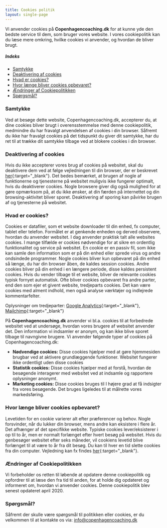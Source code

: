 ```yaml
---
title: Cookies politik
layout: single-page
---
```


Vi anvender cookies på **Copenhagencoaching.dk** for at kunne yde den bedste service til dem, som bruger vores website. I vores cookiepolitik kan du læse mere omkring, hvilke cookies vi anvender, og hvordan de bliver brugt.

##### Indeks
- [Samtykke](#samtykke)
- [Deaktivering af cookies](#deaktivering-af-cookies)
- [Hvad er cookies?](#hvad-er-cookies)
- [Hvor længe bliver cookies opbevaret?](#hvor-længe-bliver-cookies-opbevaret)
- [Ændringer af Cookiepolitikken](#ændringer-af-cookiepolitikken)
- [Spørgsmål?](#spørgsmål)

### Samtykke
Ved at besøge dette website, Copenhagencoaching.dk, accepterer du, at dine cookies bliver brugt i overensstemmelse med denne cookiepolitik, medmindre du har fravalgt anvendelsen af cookies i din browser. Såfremt du ikke har fravalgt cookies på det tidspunkt du giver dit samtykke, har du ret til at trække dit samtykke tilbage ved at blokere cookies i din browser.

### Deaktivering af cookies
Hvis du ikke accepterer vores brug af cookies på websitet, skal du deaktivere dem ved at følge vejledningen til din browser, der er beskrevet [her](https://erhvervsstyrelsen.dk/saadan-undgaar-du-cookies){:target="_blank"}. Det bedes bemærket, at brugen af nogle af funktionerne og tjenesterne på websitet muligvis ikke fungerer optimalt, hvis du deaktiverer cookies.
Nogle browsere giver dig også mulighed for at gøre opmærksom på, at du ikke ønsker, at din færden på internettet og din browsing-aktivitet bliver sporet. Deaktivering af sporing kan påvirke brugen af og tjenesterne på websitet.


### Hvad er cookies?

Cookies er datafiler, som et website downloader til din enhed, fx computer, tablet eller telefon. Formålet er at genkende enheden og derved observere, hvordan du anvender websitet. I dag anvender praktisk talt alle websites cookies. I mange tilfælde er cookies nødvendige for at sikre en ordentlig funktionalitet og service på websitet. En cookie er en passiv fil, som ikke kan samle den information som er på din enhed eller sprede virus og andre ondsindede programmer. Nogle cookies bliver kun opbevaret på din enhed så længe, du har din browser åben, de kaldes session cookies. Andre cookies bliver på din enhed i en længere periode, disse kaldes persistent cookies. Hvis du vender tilbage til et website, bliver de relevante cookies typisk fornyet automatisk. Ofte bliver cookies opbevaret fra andre parter, end den som ejer et givent website, tredjeparts cookies. Det kan være cookies med alment indhold, men også analyse værktøjer og indlejrede kommentarfelter.

Oplysninger om tredjeparter: [Google Analytics](https://analytics.google.com/){:target="_blank"}, [Mailchimp](https://mailchimp.com){:target="_blank"}

På **Copenhagencoaching.dk** anvender vi bl.a. cookies til at forbedrede websitet ved at undersøge, hvordan vores brugere af websitet anvender det. Den information vi indsamler er anonym, og kan ikke blive sporet tilbage til navngivne brugere. Vi anvender følgende typer af cookies på Copenhagencoaching.dk:

- **Nødvendige cookies:** Disse cookies hjælper med at gøre hjemmesiden brugbar ved at aktivere grundlæggende funktioner. Websitet fungerer ikke ordentligt uden disse cookies
- **Statistik cookies:** Disse cookies hjælper med at forstå, hvordan de besøgende interagerer med websitet ved at indsamle og rapportere oplysninger anonymt.
- **Marketing cookies:** Disse cookies bruges til I højere grad at få indsigter fra vores besøgende. Det bruges ligeledes til at målrette vores markedsføring.

### Hvor længe bliver cookies opbevaret?

Levetiden for en cookie varierer alt efter præferencer og behov. Nogle forsvinder, når du lukker din browser, mens andre kan eksistere i flere år. Det afhænger af det specifikke website. Typiske cookies lever/eksisterer i op til to år, men er normalt forlænget efter hvert besøg på websitet. Hvis du genbesøger websitet efter seks måneder, vil cookiens levetid blive forlænget til at være to år fra dit besøg. Du kan til hver en tid slette cookies fra din computer. Vejledning kan fx findes [her](https://erhvervsstyrelsen.dk/saadan-undgaar-du-cookies){:target="_blank"}.

### Ændringer af Cookiepolitikken

Vi forbeholder os retten til løbende at opdatere denne cookiepolitik og opfordrer til at læse den fra tid til anden, for at holde dig opdateret og informeret om, hvordan vi anvender cookies. Denne cookiepolitik blev senest opdateret april 2020.

### Spørgsmål?

Såfremt der skulle være spørgsmål til politikken eller cookies, er du velkommen til at kontakte os via: [info@copenhagencoaching.dk](mailto:info@copenhagencoaching.dk)